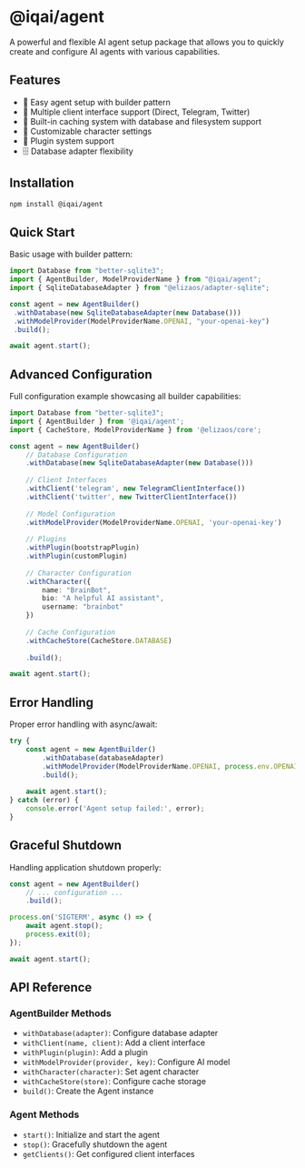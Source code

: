 # @iqai/agent

A powerful and flexible AI agent setup package that allows you to quickly create and configure AI agents with various capabilities.

## Features

- 🤖 Easy agent setup with builder pattern
- 🔌 Multiple client interface support (Direct, Telegram, Twitter)
- 💾 Built-in caching system with database and filesystem support
- 🔧 Customizable character settings
- 🧩 Plugin system support
- 🗄️ Database adapter flexibility

## Installation

```bash
npm install @iqai/agent
```

## Quick Start

Basic usage with builder pattern:

```typescript
import Database from "better-sqlite3";
import { AgentBuilder, ModelProviderName } from "@iqai/agent";
import { SqliteDatabaseAdapter } from "@elizaos/adapter-sqlite";

const agent = new AgentBuilder()
 .withDatabase(new SqliteDatabaseAdapter(new Database()))
 .withModelProvider(ModelProviderName.OPENAI, "your-openai-key")
 .build();

await agent.start();
```

## Advanced Configuration

Full configuration example showcasing all builder capabilities:

```typescript
import Database from "better-sqlite3";
import { AgentBuilder } from '@iqai/agent';
import { CacheStore, ModelProviderName } from '@elizaos/core';

const agent = new AgentBuilder()
    // Database Configuration
    .withDatabase(new SqliteDatabaseAdapter(new Database()))
    
    // Client Interfaces
    .withClient('telegram', new TelegramClientInterface())
    .withClient('twitter', new TwitterClientInterface())
    
    // Model Configuration
    .withModelProvider(ModelProviderName.OPENAI, 'your-openai-key')
    
    // Plugins
    .withPlugin(bootstrapPlugin)
    .withPlugin(customPlugin)
    
    // Character Configuration
    .withCharacter({
        name: "BrainBot",
        bio: "A helpful AI assistant",
        username: "brainbot"
    })
    
    // Cache Configuration
    .withCacheStore(CacheStore.DATABASE)
    
    .build();

await agent.start();
```

## Error Handling

Proper error handling with async/await:

```typescript
try {
    const agent = new AgentBuilder()
        .withDatabase(databaseAdapter)
        .withModelProvider(ModelProviderName.OPENAI, process.env.OPENAI_API_KEY!)
        .build();
        
    await agent.start();
} catch (error) {
    console.error('Agent setup failed:', error);
}
```

## Graceful Shutdown

Handling application shutdown properly:

```typescript
const agent = new AgentBuilder()
    // ... configuration ...
    .build();

process.on('SIGTERM', async () => {
    await agent.stop();
    process.exit(0);
});

await agent.start();
```

## API Reference

### AgentBuilder Methods

- `withDatabase(adapter)`: Configure database adapter
- `withClient(name, client)`: Add a client interface
- `withPlugin(plugin)`: Add a plugin
- `withModelProvider(provider, key)`: Configure AI model
- `withCharacter(character)`: Set agent character
- `withCacheStore(store)`: Configure cache storage
- `build()`: Create the Agent instance

### Agent Methods

- `start()`: Initialize and start the agent
- `stop()`: Gracefully shutdown the agent
- `getClients()`: Get configured client interfaces
